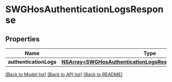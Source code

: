 # SWGHosAuthenticationLogsResponse

## Properties
Name | Type | Description | Notes
------------ | ------------- | ------------- | -------------
**authenticationLogs** | [**NSArray&lt;SWGHosAuthenticationLogsResponseAuthenticationLogs&gt;***](SWGHosAuthenticationLogsResponseAuthenticationLogs.md) |  | [optional] 

[[Back to Model list]](../README.md#documentation-for-models) [[Back to API list]](../README.md#documentation-for-api-endpoints) [[Back to README]](../README.md)


